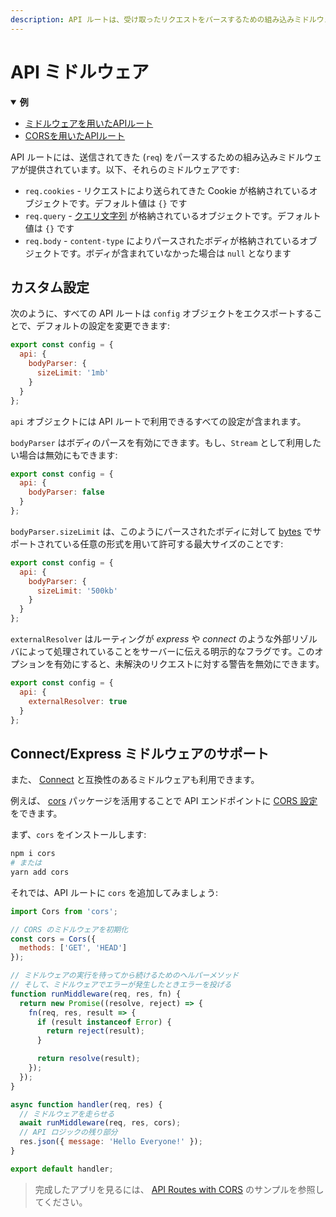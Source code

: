 ```yaml
---
description: API ルートは、受け取ったリクエストをパースするための組み込みミドルウェアを提供しています。ここで、詳しく学びましょう。
---
```


# API ミドルウェア

<details open>
  <summary><b>例</b></summary>
  <ul>
    <li><a href="https://github.com/vercel/next.js/tree/canary/examples/api-routes-middleware">ミドルウェアを用いたAPIルート</a></li>
    <li><a href="https://github.com/vercel/next.js/tree/canary/examples/api-routes-cors">CORSを用いたAPIルート</a></li>
  </ul>
</details>

API ルートには、送信されてきた (`req`) をパースするための組み込みミドルウェアが提供されています。以下、それらのミドルウェアです:

- `req.cookies` - リクエストにより送られてきた Cookie が格納されているオブジェクトです。デフォルト値は `{}` です
- `req.query` - [クエリ文字列](https://en.wikipedia.org/wiki/Query_string) が格納されているオブジェクトです。デフォルト値は `{}` です
- `req.body` - `content-type` によりパースされたボディが格納されているオブジェクトです。ボディが含まれていなかった場合は `null` となります

## カスタム設定

次のように、すべての API ルートは `config` オブジェクトをエクスポートすることで、デフォルトの設定を変更できます:

```js
export const config = {
  api: {
    bodyParser: {
      sizeLimit: '1mb'
    }
  }
};
```

`api` オブジェクトには API ルートで利用できるすべての設定が含まれます。

`bodyParser` はボディのパースを有効にできます。もし、`Stream` として利用したい場合は無効にもできます:

```js
export const config = {
  api: {
    bodyParser: false
  }
};
```

`bodyParser.sizeLimit` は、このようにパースされたボディに対して [bytes](https://github.com/visionmedia/bytes.js) でサポートされている任意の形式を用いて許可する最大サイズのことです:

```js
export const config = {
  api: {
    bodyParser: {
      sizeLimit: '500kb'
    }
  }
};
```

`externalResolver` はルーティングが _express_ や _connect_ のような外部リゾルバによって処理されていることをサーバーに伝える明示的なフラグです。このオプションを有効にすると、未解決のリクエストに対する警告を無効にできます。

```js
export const config = {
  api: {
    externalResolver: true
  }
};
```

## Connect/Express ミドルウェアのサポート

また、 [Connect](https://github.com/senchalabs/connect) と互換性のあるミドルウェアも利用できます。

例えば、 [cors](https://www.npmjs.com/package/cors) パッケージを活用することで API エンドポイントに [CORS 設定](https://developer.mozilla.org/ja/docs/Web/HTTP/CORS) をできます。

まず、`cors` をインストールします:

```bash
npm i cors
# または
yarn add cors
```

それでは、API ルートに `cors` を追加してみましょう:

```js
import Cors from 'cors';

// CORS のミドルウェアを初期化
const cors = Cors({
  methods: ['GET', 'HEAD']
});

// ミドルウェアの実行を待ってから続けるためのヘルパーメソッド
// そして、ミドルウェアでエラーが発生したときエラーを投げる
function runMiddleware(req, res, fn) {
  return new Promise((resolve, reject) => {
    fn(req, res, result => {
      if (result instanceof Error) {
        return reject(result);
      }

      return resolve(result);
    });
  });
}

async function handler(req, res) {
  // ミドルウェアを走らせる
  await runMiddleware(req, res, cors);
  // API ロジックの残り部分
  res.json({ message: 'Hello Everyone!' });
}

export default handler;
```

> 完成したアプリを見るには、 [API Routes with CORS](https://github.com/zeit/next.js/tree/canary/examples/api-routes-cors) のサンプルを参照してください。
